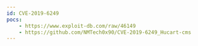 ```yaml
---
id: CVE-2019-6249
pocs:
    - https://www.exploit-db.com/raw/46149
    - https://github.com/NMTech0x90/CVE-2019-6249_Hucart-cms
---
```

